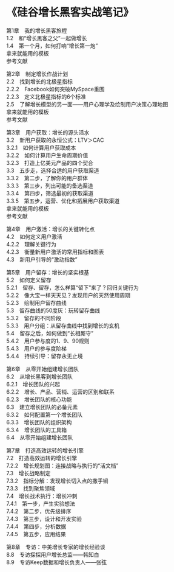 # 《硅谷增长黑客实战笔记》  
  
第1章　我的增长黑客旅程  
1.2　和“增长黑客之父”一起做增长  
1.4　第一个月，如何打响“增长第一炮”  
拿来就能用的模板  
参考文献  
  
第2章　制定增长作战计划  
2.2　找到增长的北极星指标  
2.2.2　Facebook如何突破MySpace重围  
2.2.3　定义北极星指标的6个标准  
2.5　了解增长模型的另一面——用户心理学及绘制用户决策心理地图  
拿来就能用的模板  
参考文献  
  
第3章　用户获取：增长的源头活水  
3.2　新用户获取的永恒公式：LTV＞CAC  
3.2.1　如何计算用户获取成本  
3.2.2　如何计算用户生命周期价值  
3.2.3　打造上亿美元产品的四个契合  
3.3　五步走，选择合适的用户获取渠道  
3.3.2　第二步，了解你的用户群体  
3.3.3　第三步，列出可能的备选渠道  
3.3.4　第四步，筛选最初的获取渠道  
3.3.5　第五步，运营、优化和拓展用户获取渠道  
拿来就能用的模板  
参考文献  
  
第4章　用户激活：增长的关键转化点  
4.2　如何定义用户激活  
4.2.2　理解关键行为  
4.2.3　衡量新用户激活的常用指标和图表  
4.3　新用户引导的“激动指数”  
  
第5章　用户留存：增长的坚实根基  
5.2　如何定义留存  
5.2.1　留存、留存，怎么样算“留下”来了？回归关键行为  
5.2.2　像大宝一样天天见？发现用户的天然使用周期  
5.2.3　绘制用户留存曲线  
5.3　留存曲线的50度灰：玩转留存曲线  
5.3.2　留存的不同阶段  
5.3.3　用户分组：从留存曲线中找到增长的玄机  
5.4　留存之后，如何做到“长相厮守”  
5.4.2　用户参与度的1、9、90规则  
5.4.3　用户的参与度阶梯  
5.4.4　持续引导：留存永无止境  
  
第6章　从零开始组建增长团队  
6.2　从增长黑客到增长团队  
6.2.1　增长团队的兴起  
6.2.2　增长、产品、营销、运营的区别和联系  
6.2.3　增长团队的核心功能  
6.3　建立增长团队的必备元素  
6.3.2　如何配置第一个增长团队  
6.3.3　增长团队的组织架构  
6.3.4　增长团队的工具箱  
6.4　从零开始组建增长团队  
  
第7章　打造高效运转的增长引擎  
7.2　打造高效运转的增长引擎  
7.2.2　增长规划图：连接战略与执行的“活文档”  
7.3　增长战略制定  
7.3.2　指标分解：发现增长切入点的撒手锏  
7.3.3　找到聚焦领域  
7.4　增长战术执行：增长冲刺  
7.4.1　第一步，产生实验想法  
7.4.2　第二步，优先级排序  
7.4.3　第三步，设计和开发实验  
7.4.4　第四步，分析数据  
7.4.5　第五步，应用结果  
  
第8章　专访：中美增长专家的增长经验谈  
8.8　专访探探用户增长总监——韩知白  
8.9　专访Keep数据和增长负责人——张弦  
